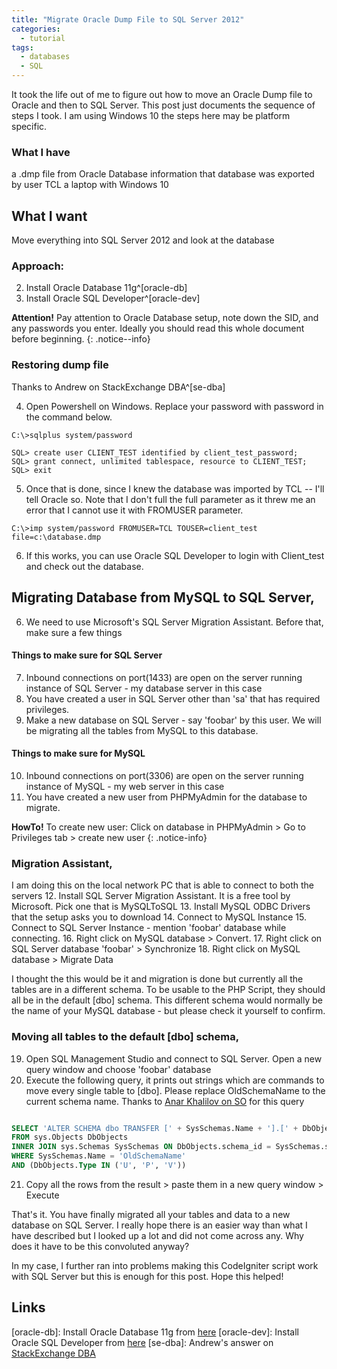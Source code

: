 ```yaml
---
title: "Migrate Oracle Dump File to SQL Server 2012"
categories:
  - tutorial
tags:
  - databases
  - SQL
---
```


It took the life out of me to figure out how to move an Oracle Dump file to Oracle and then to SQL Server. This post just documents the sequence of steps I took. I am using Windows 10 the steps here may be platform specific.

### What I have
a .dmp file from Oracle Database
information that database was exported by user TCL
a laptop with Windows 10

## What I want
Move everything into SQL Server 2012 and look at the database

### Approach:
2. Install Oracle Database 11g^[oracle-db]
3. Install Oracle SQL Developer^[oracle-dev]

**Attention!** Pay attention to Oracle Database setup, note down the SID, and any passwords you enter. Ideally you should read this whole document before beginning.
{: .notice--info}

### Restoring dump file
Thanks to Andrew on StackExchange DBA^[se-dba]

4. Open Powershell on Windows. Replace your password with password in the command below.  
```
C:\>sqlplus system/password

SQL> create user CLIENT_TEST identified by client_test_password;
SQL> grant connect, unlimited tablespace, resource to CLIENT_TEST;
SQL> exit
```

5. Once that is done, since I knew the database was imported by TCL -- I'll tell Oracle so. Note that I don't full the full parameter as it threw me an error that I cannot use it with FROMUSER parameter.   
```
C:\>imp system/password FROMUSER=TCL TOUSER=client_test file=c:\database.dmp
```
6. If this works, you can use Oracle SQL Developer to login with Client_test and check out the database.

## Migrating Database from MySQL to SQL Server,
6. We need to use Microsoft's SQL Server Migration Assistant.
Before that, make sure a few things

#### Things to make sure for SQL Server
7. Inbound connections on port(1433) are open on the server running instance of SQL Server - my database server in this case
8. You have created a user in SQL Server other than 'sa' that has required privileges.
9. Make a new database on SQL Server - say 'foobar' by this user. We will be migrating all the tables from MySQL to this database.

#### Things to make sure for MySQL
10. Inbound connections on port(3306) are open on the server running instance of MySQL - my web server in this case
11. You have created a new user from PHPMyAdmin for the database to migrate.

**HowTo!** To create new user: Click on database in PHPMyAdmin > Go to Privileges tab > create new user
{: .notice-info}

### Migration Assistant,   
I am doing this on the local network PC that is able to connect to both the servers
12. Install SQL Server Migration Assistant. It is a free tool by Microsoft. Pick one that is MySQLToSQL
13. Install MySQL ODBC Drivers that the setup asks you to download
14. Connect to MySQL Instance
15. Connect to SQL Server Instance - mention 'foobar' database while connecting.
16. Right click on MySQL database > Convert.
17. Right click on SQL Server database 'foobar' > Synchronize
18. Right click on MySQL database > Migrate Data

I thought the this would be it and migration is done but currently all the tables are in a different schema. To be usable to the PHP Script, they should all be in the default [dbo] schema. This different schema would normally be the name of your MySQL database - but please check it yourself to confirm.

### Moving all tables to the default [dbo] schema,
19. Open SQL Management Studio and connect to SQL Server. Open a new query window and choose 'foobar' database  
20. Execute the following query, it prints out strings which are commands to move every single table to [dbo]. Please replace OldSchemaName to the current schema name.
Thanks to [Anar Khalilov on SO](https://stackoverflow.com/a/17571234) for this query

```sql

SELECT 'ALTER SCHEMA dbo TRANSFER [' + SysSchemas.Name + '].[' + DbObjects.Name + '];'
FROM sys.Objects DbObjects
INNER JOIN sys.Schemas SysSchemas ON DbObjects.schema_id = SysSchemas.schema_id
WHERE SysSchemas.Name = 'OldSchemaName'
AND (DbObjects.Type IN ('U', 'P', 'V'))

```
21. Copy all the rows from the result > paste them in a new query window > Execute

That's it. You have finally migrated all your tables and data to a new database on SQL Server. I really hope there is an easier way than what I have described but I looked up a lot and did not come across any. Why does it have to be this convoluted anyway?

In my case, I further ran into problems making this CodeIgniter script work with SQL Server but this is enough for this post. Hope this helped!

## Links

[oracle-db]: Install Oracle Database 11g from [here](https://www.oracle.com/technetwork/database/enterprise-edition/downloads/112010-win64soft-094461.html)
[oracle-dev]: Install Oracle SQL Developer from [here](https://www.oracle.com/technetwork/developer-tools/sql-developer/downloads/index.html)
[se-dba]: Andrew's answer on [StackExchange DBA](https://dba.stackexchange.com/questions/23390/import-a-oracle-dmp-file-into-a-fresh-install-of-oracle)